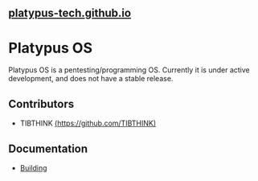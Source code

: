 ## [platypus-tech.github.io](https://platypus-tech.github.io)
# Platypus OS
Platypus OS is a pentesting/programming OS. Currently it is under active development, and does not have a stable release.
## Contributors
* TIBTHINK [(https://github.com/TIBTHINK)](https://github.com/TIBTHINK)
## Documentation
* [Building](doc/build/build.md)
